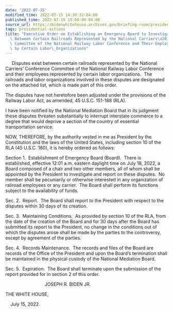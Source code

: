 ```yaml
---
date: '2022-07-15'
modified_time: 2022-07-15 14:30:32-04:00
published_time: 2022-07-15 15:00:00-04:00
source_url: https://bidenwhitehouse.archives.gov/briefing-room/presidential-actions/2022/07/15/executive-order-on-establishing-an-emergency-board-to-investigate-disputes-between-certain-railroads-represented-by-the-national-carriers-conference-committee-of-the-national-railway-labor-co/
tags: presidential-actions
title: "Executive Order on Establishing an Emergency Board to Investigate Disputes\
  \ Between Certain Railroads Represented by the National Carriers\u2019 Conference\
  \ Committee of the National Railway Labor Conference and Their Employees Represented\
  \ by Certain Labor\_Organizations"
---
```

 
     Disputes exist between certain railroads represented by the
National Carriers’ Conference Committee of the National Railway Labor
Conference and their employees represented by certain labor
organizations.  The railroads and labor organizations involved in these
disputes are designated on the attached list, which is made part of this
order.

The disputes have not heretofore been adjusted under the provisions of
the Railway Labor Act, as amended, 45 U.S.C. 151-188 (RLA).

I have been notified by the National Mediation Board that in its
judgment these disputes threaten substantially to interrupt interstate
commerce to a degree that would deprive a section of the country of
essential transportation service.

NOW, THEREFORE, by the authority vested in me as President by the
Constitution and the laws of the United States, including section 10 of
the RLA (45 U.S.C. 160), it is hereby ordered as follows:

Section 1.  Establishment of Emergency Board (Board).  There is
established, effective 12:01 a.m. eastern daylight time on July 18,
2022, a Board composed of a chair and two other members, all of whom
shall be appointed by the President to investigate and report on these
disputes.  No member shall be pecuniarily or otherwise interested in any
organization of railroad employees or any carrier.  The Board shall
perform its functions subject to the availability of funds.

Sec. 2.  Report.  The Board shall report to the President with respect
to the disputes within 30 days of its creation.

Sec. 3.  Maintaining Conditions.  As provided by section 10 of the RLA,
from the date of the creation of the Board and for 30 days after the
Board has submitted its report to the President, no change in the
conditions out of which the disputes arose shall be made by the parties
to the controversy, except by agreement of the parties.

Sec. 4.  Records Maintenance.  The records and files of the Board are
records of the Office of the President and upon the Board’s termination
shall be maintained in the physical custody of the National Mediation
Board.

Sec. 5.  Expiration.  The Board shall terminate upon the submission of
the report provided for in section 2 of this order.

                               JOSEPH R. BIDEN JR.

THE WHITE HOUSE,

    July 15, 2022.

